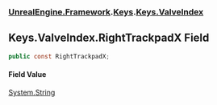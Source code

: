 ### [UnrealEngine.Framework](./UnrealEngine-Framework.md 'UnrealEngine.Framework').[Keys](./Keys.md 'UnrealEngine.Framework.Keys').[Keys.ValveIndex](./Keys-ValveIndex.md 'UnrealEngine.Framework.Keys.ValveIndex')
## Keys.ValveIndex.RightTrackpadX Field
  
```csharp
public const RightTrackpadX;
```
#### Field Value
[System.String](https://docs.microsoft.com/en-us/dotnet/api/System.String 'System.String')  
